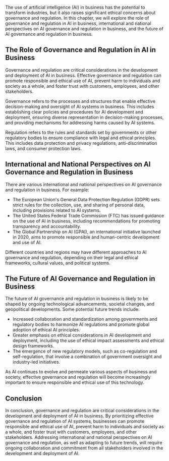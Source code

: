 

The use of artificial intelligence (AI) in business has the potential to transform industries, but it also raises significant ethical concerns about governance and regulation. In this chapter, we will explore the role of governance and regulation in AI in business, international and national perspectives on AI governance and regulation in business, and the future of AI governance and regulation in business.

The Role of Governance and Regulation in AI in Business
-------------------------------------------------------

Governance and regulation are critical considerations in the development and deployment of AI in business. Effective governance and regulation can promote responsible and ethical use of AI, prevent harm to individuals and society as a whole, and foster trust with customers, employees, and other stakeholders.

Governance refers to the processes and structures that enable effective decision-making and oversight of AI systems in business. This includes establishing clear policies and procedures for AI development and deployment, ensuring diverse representation in decision-making processes, and providing mechanisms for addressing harms caused by AI systems.

Regulation refers to the rules and standards set by governments or other regulatory bodies to ensure compliance with legal and ethical principles. This includes data protection and privacy regulations, anti-discrimination laws, and consumer protection laws.

International and National Perspectives on AI Governance and Regulation in Business
-----------------------------------------------------------------------------------

There are various international and national perspectives on AI governance and regulation in business. For example:

* The European Union's General Data Protection Regulation (GDPR) sets strict rules for the collection, use, and sharing of personal data, including provisions related to AI systems.
* The United States Federal Trade Commission (FTC) has issued guidance on the use of AI in business, including recommendations for promoting transparency and accountability.
* The Global Partnership on AI (GPAI), an international initiative launched in 2020, aims to promote responsible and human-centric development and use of AI.

Different countries and regions may have different approaches to AI governance and regulation, depending on their legal and ethical frameworks, cultural values, and political systems.

The Future of AI Governance and Regulation in Business
------------------------------------------------------

The future of AI governance and regulation in business is likely to be shaped by ongoing technological advancements, societal changes, and geopolitical developments. Some potential future trends include:

* Increased collaboration and standardization among governments and regulatory bodies to harmonize AI regulations and promote global adoption of ethical AI principles.
* Greater emphasis on ethical considerations in AI development and deployment, including the use of ethical impact assessments and ethical design frameworks.
* The emergence of new regulatory models, such as co-regulation and self-regulation, that involve a combination of government oversight and industry-led initiatives.

As AI continues to evolve and permeate various aspects of business and society, effective governance and regulation will become increasingly important to ensure responsible and ethical use of this technology.

Conclusion
----------

In conclusion, governance and regulation are critical considerations in the development and deployment of AI in business. By prioritizing effective governance and regulation of AI systems, businesses can promote responsible and ethical use of AI, prevent harm to individuals and society as a whole, and foster trust with customers, employees, and other stakeholders. Addressing international and national perspectives on AI governance and regulation, as well as adapting to future trends, will require ongoing collaboration and commitment from all stakeholders involved in the development and deployment of AI.


